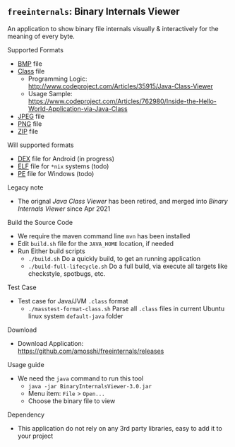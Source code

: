 ## `freeinternals`: Binary Internals Viewer

An application to show binary file internals visually & interactively for the meaning of every byte.

Supported Formats

* [BMP](https://en.wikipedia.org/wiki/BMP_file_format) file
* [Class](https://docs.oracle.com/javase/specs/) file
  * Programming Logic: http://www.codeproject.com/Articles/35915/Java-Class-Viewer
  * Usage Sample: https://www.codeproject.com/Articles/762980/Inside-the-Hello-World-Application-via-Java-Class
* [JPEG](https://en.wikipedia.org/wiki/JPEG) file
* [PNG](https://en.wikipedia.org/wiki/Portable_Network_Graphics) file
* [ZIP](https://en.wikipedia.org/wiki/ZIP_(file_format)) file

Will supported formats

* [DEX](https://en.wikipedia.org/wiki/Dalvik_(software)) file for Android (in progress)
* [ELF](https://en.wikipedia.org/wiki/Executable_and_Linkable_Format) file for `*nix` systems (todo)
* [PE](https://en.wikipedia.org/wiki/Portable_Executable) file for Windows (todo)

Legacy note

* The orignal *Java Class Viewer* has been retired, and merged into *Binary Internals Viewer* since Apr 2021
 
Build the Source Code

* We require the maven command line `mvn` has been installed
* Edit `build.sh` file for the `JAVA_HOME` location, if needed
* Run Either build scripts
  * `./build.sh` Do a quickly build, to get an running application
  * `./build-full-lifecycle.sh` Do a full build, via execute all targets like checkstyle, spotbugs, etc.

Test Case
* Test case for Java/JVM `.class` format
  * `./masstest-format-class.sh` Parse all `.class` files in current Ubuntu linux system `default-java` folder

Download

* Download Application: https://github.com/amosshi/freeinternals/releases

Usage guide

* We need the `java` command to run this tool
  * `java -jar BinaryInternalsViewer-3.0.jar`
  * Menu item: `File` > `Open...`
  * Choose the binary file to view

Dependency

* This application do not rely on any 3rd party libraries, easy to add it to your project

